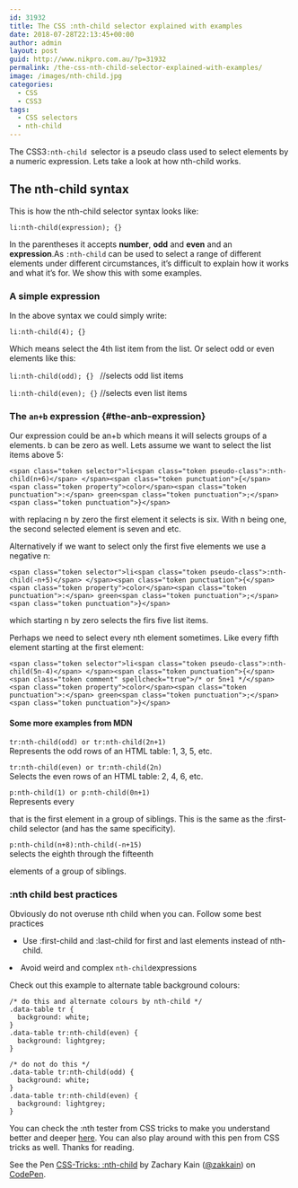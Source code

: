 ```yaml
---
id: 31932
title: The CSS :nth-child selector explained with examples
date: 2018-07-28T22:13:45+00:00
author: admin
layout: post
guid: http://www.nikpro.com.au/?p=31932
permalink: /the-css-nth-child-selector-explained-with-examples/
image: /images/nth-child.jpg
categories:
  - CSS
  - CSS3
tags:
  - CSS selectors
  - nth-child
---
```

The CSS3<code class=" language-undefined">:nth-child </code>selector is a pseudo class used to select elements by a numeric expression. Lets take a look at how nth-child works.

## The nth-child syntax

This is how the nth-child selector syntax looks like:

`li:nth-child(expression); {}`

In the parentheses it accepts **number**, **odd** and **even** and an **expression**.As <code class=" language-undefined">:nth-child</code> can be used to select a range of different elements under different circumstances, it’s difficult to explain how it works and what it’s for. We show this with some examples.

### A simple expression

In the above syntax we could simply write:

`li:nth-child(4); {}`

Which means select the 4th list item from the list. Or select odd or even elements like this:

`li:nth-child(odd); {} ` //selects odd list items

`li:nth-child(even); {}` //selects even list items

### The <code class=" language-undefined">an+b</code> expression {#the-anb-expression}

Our expression could be an+b which means it will selects groups of a elements. b can be zero as well. Lets assume we want to select the list items above 5:

`<span class="token selector">li<span class="token pseudo-class">:nth-child(n+6)</span> </span><span class="token punctuation">{</span> <span class="token property">color</span><span class="token punctuation">:</span> green<span class="token punctuation">;</span> <span class="token punctuation">}</span>`

with replacing n by zero the first element it selects is six. With n being one, the second selected element is seven and etc.

Alternatively if we want to select only the first five elements we use a negative n:

`<span class="token selector">li<span class="token pseudo-class">:nth-child(-n+5)</span> </span><span class="token punctuation">{</span> <span class="token property">color</span><span class="token punctuation">:</span> green<span class="token punctuation">;</span> <span class="token punctuation">}</span>`

which starting n by zero selects the firs five list items.

Perhaps we need to select every nth element sometimes. Like every fifth element starting at the first element:

`<span class="token selector">li<span class="token pseudo-class">:nth-child(5n-4)</span> </span><span class="token punctuation">{</span> <span class="token comment" spellcheck="true">/* or 5n+1 */</span> <span class="token property">color</span><span class="token punctuation">:</span> green<span class="token punctuation">;</span> <span class="token punctuation">}</span>`

#### Some more examples from MDN

`tr:nth-child(odd) or tr:nth-child(2n+1)`  
Represents the odd rows of an HTML table: 1, 3, 5, etc.

`tr:nth-child(even) or tr:nth-child(2n)`  
Selects the even rows of an HTML table: 2, 4, 6, etc.

`p:nth-child(1) or p:nth-child(0n+1)`  
Represents every <p> that is the first element in a group of siblings. This is the same as the :first-child selector (and has the same specificity).

`p:nth-child(n+8):nth-child(-n+15)`  
selects the eighth through the fifteenth <p> elements of a group of siblings.

### :nth child best practices

Obviously do not overuse nth child when you can. Follow some best practices 

  * Use :first-child and :last-child for first and last elements instead of nth-child.
<li id="tip-4-avoid-weird-and-complex-nth-childnbspexpressions">
  Avoid weird and complex <code class=" language-undefined">nth-child</code>expressions
</li>

Check out this example to alternate table background colours:

`/* do this and alternate colours by nth-child */`  
`.data-table tr {`  
`  background: white;`  
`}`  
`.data-table tr:nth-child(even) {`  
`  background: lightgrey;`  
`}`

`/* do not do this */`  
`.data-table tr:nth-child(odd) {`  
`  background: white;`  
`}`  
`.data-table tr:nth-child(even) {`  
`  background: lightgrey;`  
`}`

You can check the :nth tester from CSS tricks to make you understand better and deeper <a href="https://css-tricks.com/examples/nth-child-tester/" target="_blank" rel="noopener noreferrer">here</a>. You can also play around with this pen from CSS tricks as well. Thanks for reading.

<p class="codepen" data-height="500" data-theme-id="0" data-slug-hash="ALiBx" data-default-tab="html,result" data-user="zakkain" data-pen-title="CSS-Tricks: :nth-child">
  See the Pen <a href="https://codepen.io/zakkain/pen/ALiBx/">CSS-Tricks: :nth-child</a> by Zachary Kain (<a href="https://codepen.io/zakkain">@zakkain</a>) on <a href="https://codepen.io">CodePen</a>.
</p>